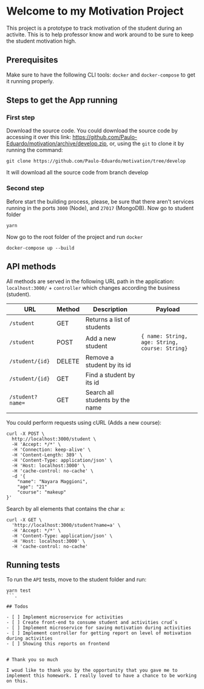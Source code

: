 # Welcome to my Motivation Project

This project is a prototype to track motivation of the student during an activite. This is to help professor know and work around to be sure to keep the student motivation high.

## Prerequisites

Make sure to have the following CLI tools: `docker` and `docker-compose` to get it running properly.

## Steps to get the App running

### First step

Download the source code. You could download the source code by accessing it over this link: https://github.com/Paulo-Eduardo/motivation/archive/develop.zip, or, using the `git` to clone it by running the command:

```
git clone https://github.com/Paulo-Eduardo/motivation/tree/develop
```

It will download all the source code from branch develop

### Second step

Before start the building process, please, be sure that there aren't services running in the ports `3000` (Node), and `27017` (MongoDB). Now go to student folder

```
yarn
```

Now go to the root folder of the project and run `docker`

```
docker-compose up --build
```

## API methods

All methods are served in the following URL path in the application: `localhost:3000/` + `controller` which changes according the business (student).

| URL              | Method | Description                     | Payload                                        |
| ---------------- | ------ | ------------------------------- | ---------------------------------------------- |
| `/student`       | GET    | Returns a list of students      |                                                |
| `/student`       | POST   | Add a new student               | `{ name: String, age: String, course: String}` |
| `/student/{id}`  | DELETE | Remove a student by its id      |                                                |
| `/student/{id}`  | GET    | Find a student by its id        |                                                |
| `/student?name=` | GET    | Search all students by the name |                                                |

You could perform requests using cURL (Adds a new course):

```
curl -X POST \
  http://localhost:3000/student \
  -H 'Accept: */*' \
  -H 'Connection: keep-alive' \
  -H 'Content-Length: 389' \
  -H 'Content-Type: application/json' \
  -H 'Host: localhost:3000' \
  -H 'cache-control: no-cache' \
  -d '{
	"name": "Nayara Maggioni",
	"age": "21"
	"course": "makeup"
}'
```

Search by all elements that contains the char `a`:

```
curl -X GET \
  'http://localhost:3000/student?name=a' \
  -H 'Accept: */*' \
  -H 'Content-Type: application/json' \
  -H 'Host: localhost:3000' \
  -H 'cache-control: no-cache'

```

## Running tests

To run the `API` tests, move to the student folder and run:

````
yarn test
```.

## Todos

- [ ] Implement microservice for activities
- [ ] Create front-end to consume student and activities crud`s
- [ ] Implement microservice for saving motivation during activities
- [ ] Implement controller for getting report on level of motivation during activities
- [ ] Showing this reports on frontend


# Thank you so much

I woud like to thank you by the opportunity that you gave me to implement this homework. I really loved to have a chance to be working on this.
````
